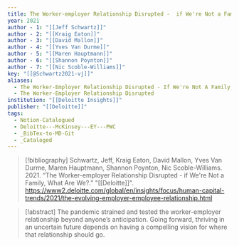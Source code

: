 ```yaml
---
title: The Worker-employer Relationship Disrupted -  if We're Not a Family, What Are We?
year: 2021
author - 1: "[[Jeff Schwartz]]"
author - 2: "[[Kraig Eaton]]"
author - 3: "[[David Mallon]]"
author - 4: "[[Yves Van Durme]]"
author - 5: "[[Maren Hauptmann]]"
author - 6: "[[Shannon Poynton]]"
author - 7: "[[Nic Scoble-Williams]]"
key: "[[@Schwartz2021-vj]]"
aliases:
  - The Worker-Employer Relationship Disrupted - If We're Not A Family, What Are We?
  - The Worker-Employer Relationship Disrupted
institution: "[[Deloitte Insights]]"
publisher: "[[Deloitte]]"
tags:
  - Notion-Catalogued
  - Deloitte---McKinsey---EY---PWC
  - _BibTex-to-MD-Git
  - _Cataloged
---
```


> [!bibliography]
> Schwartz, Jeff, Kraig Eaton, David Mallon, Yves Van Durme, Maren Hauptmann, Shannon Poynton, Nic Scoble-Williams. 2021. “The Worker-employer Relationship Disrupted -  if We're Not a Family, What Are We?.” "[[Deloitte]]". https://www2.deloitte.com/global/en/insights/focus/human-capital-trends/2021/the-evolving-employer-employee-relationship.html

> [!abstract]
> The pandemic strained and tested the worker-employer relationship beyond anyone’s anticipation. Going forward, thriving in an uncertain future depends on having a compelling vision for where that relationship should go.